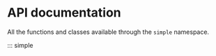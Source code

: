 # API documentation

All the functions and classes available through the ``simple`` namespace.

::: simple
